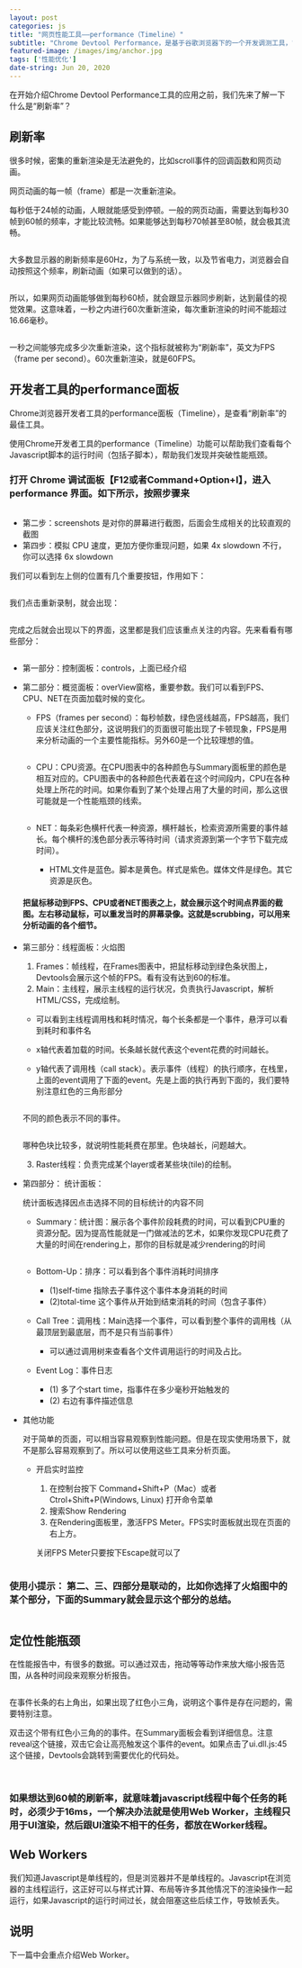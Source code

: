```yaml
---
layout: post
categories: js
title: "网页性能工具——performance（Timeline）"
subtitle: "Chrome Devtool Performance，是基于谷歌浏览器下的一个开发调测工具，它的前身是Timeline。主要功能是分析运行时性能表现"
featured-image: /images/img/anchor.jpg
tags: ['性能优化']
date-string: Jun 20, 2020
---
```


在开始介绍Chrome Devtool Performance工具的应用之前，我们先来了解一下什么是“刷新率”？

## 刷新率

很多时候，密集的重新渲染是无法避免的，比如scroll事件的回调函数和网页动画。

网页动画的每一帧（frame）都是一次重新渲染。

每秒低于24帧的动画，人眼就能感受到停顿。一般的网页动画，需要达到每秒30帧到60帧的频率，才能比较流畅。如果能够达到每秒70帧甚至80帧，就会极其流畅。

<img src="/images/img/fps.png" alt="" >

大多数显示器的刷新频率是60Hz，为了与系统一致，以及节省电力，浏览器会自动按照这个频率，刷新动画（如果可以做到的话）。

<img src="/images/img/speed.png" alt="" >

所以，如果网页动画能够做到每秒60桢，就会跟显示器同步刷新，达到最佳的视觉效果。这意味着，一秒之内进行60次重新渲染，每次重新渲染的时间不能超过16.66毫秒。

<img src="/images/img/rendering.png" alt="" >

一秒之间能够完成多少次重新渲染，这个指标就被称为“刷新率”，英文为FPS（frame per second）。60次重新渲染，就是60FPS。

## 开发者工具的performance面板

Chrome浏览器开发者工具的performance面板（Timeline），是查看“刷新率”的最佳工具。

使用Chrome开发者工具的performance（Timeline）功能可以帮助我们查看每个Javascript脚本的运行时间（包括子脚本），帮助我们发现并突破性能瓶颈。

### 打开 Chrome 调试面板【F12或者Command+Option+I】，进入 performance 界面。如下所示，按照步骤来

<img src="/images/img/timeLine.png" alt="" >

- 第二步：screenshots 是对你的屏幕进行截图，后面会生成相关的比较直观的截图
- 第四步：模拟 CPU 速度，更加方便你重现问题，如果 4x slowdown 不行，你可以选择 6x slowdown

我们可以看到左上侧的位置有几个重要按钮，作用如下：

<img src="/images/img/performance1.png" alt="" >

我们点击重新录制，就会出现：

<img src="/images/img/performance2.png" alt="" >

完成之后就会出现以下的界面，这里都是我们应该重点关注的内容。先来看看有哪些部分：

<img src="/images/img/performance4.png" alt="" >

- 第一部分：控制面板：controls，上面已经介绍
- 第二部分：概览面板：overView窗格，重要参数。我们可以看到FPS、CPU、NET在页面加载时候的变化。
  
  - FPS（frames per second）：每秒帧数，绿色竖线越高，FPS越高，我们应该关注红色部分，这说明我们的页面很可能出现了卡顿现象，FPS是用来分析动画的一个主要性能指标。另外60是一个比较理想的值。

    <img src="/images/img/performance7.jpeg" alt="" >

  - CPU：CPU资源。在CPU图表中的各种颜色与Summary面板里的颜色是相互对应的。CPU图表中的各种颜色代表着在这个时间段内，CPU在各种处理上所花的时间。如果你看到了某个处理占用了大量的时间，那么这很可能就是一个性能瓶颈的线索。

    <img src="/images/img/performance8.jpeg" alt="" >

  - NET：每条彩色横杆代表一种资源，横杆越长，检索资源所需要的事件越长。每个横杆的浅色部分表示等待时间（请求资源到第一个字节下载完成时间）。

    - HTML文件是蓝色。脚本是黄色。样式是紫色。媒体文件是绿色。其它资源是灰色。
  
  #### 把鼠标移动到FPS、CPU或者NET图表之上，就会展示这个时间点界面的截图。左右移动鼠标，可以重发当时的屏幕录像。这就是scrubbing，可以用来分析动画的各个细节。 

- 第三部分：线程面板：火焰图
  1. Frames：帧线程，在Frames图表中，把鼠标移动到绿色条状图上，Devtools会展示这个帧的FPS。看有没有达到60的标准。

    <img src="/images/img/performance8.jpeg" alt="" >

  2. Main：主线程，展示主线程的运行状况，负责执行Javascript，解析HTML/CSS，完成绘制。
  
    - 可以看到主线程调用栈和耗时情况，每个长条都是一个事件，悬浮可以看到耗时和事件名

    

    - x轴代表着加载的时间。长条越长就代表这个event花费的时间越长。
    - y轴代表了调用栈（call stack）。表示事件（线程）的执行顺序，在栈里，上面的event调用了下面的event。先是上面的执行再到下面的，我们要特别注意红色的三角形部分
    
    <img src="/images/img/performance4.jpeg" alt="" >

    不同的颜色表示不同的事件。

    <img src="/images/img/performance5.png" alt="" >

    哪种色块比较多，就说明性能耗费在那里。色块越长，问题越大。

    <img src="/images/img/performance6.png" alt="" >
  
  3. Raster线程：负责完成某个layer或者某些块(tile)的绘制。

    <img src="/images/img/performance7.png" alt="" >
  

- 第四部分： 统计面板：
  
  统计面板选择因点击选择不同的目标统计的内容不同
  
  - Summary：统计图：展示各个事件阶段耗费的时间，可以看到CPU重的资源分配。因为提高性能就是一门做减法的艺术，如果你发现CPU花费了大量的时间在rendering上，那你的目标就是减少rendering的时间

    <img src="/images/img/performance5.jpeg" alt="" >

  - Bottom-Up：排序：可以看到各个事件消耗时间排序
    - (1)self-time 指除去子事件这个事件本身消耗的时间
    - (2)total-time 这个事件从开始到结束消耗的时间（包含子事件）

  - Call Tree：调用栈：Main选择一个事件，可以看到整个事件的调用栈（从最顶层到最底层，而不是只有当前事件）
    
    - 可以通过调用树来查看各个文件调用运行的时间及占比。

    <img src="/images/img/performance11.png" alt="" >

  - Event Log：事件日志
    - (1) 多了个start time，指事件在多少毫秒开始触发的
    - (2) 右边有事件描述信息


- 其他功能

  对于简单的页面，可以相当容易观察到性能问题。但是在现实使用场景下，就不是那么容易观察到了。所以可以使用这些工具来分析页面。


  - 开启实时监控
    1. 在控制台按下 Command+Shift+P（Mac）或者 Ctrol+Shift+P(Windows, Linux) 打开命令菜单
    2. 搜索Show Rendering
    3. 在Rendering面板里，激活FPS Meter。FPS实时面板就出现在页面的右上方。

    关闭FPS Meter只要按下Escape就可以了

    <img src="/images/img/performance10.jpeg" alt="" >

### 使用小提示： 第二、三、四部分是联动的，比如你选择了火焰图中的某个部分，下面的Summary就会显示这个部分的总结。

  <img src="/images/img/performance3.png" alt="" >


## 定位性能瓶颈

在性能报告中，有很多的数据。可以通过双击，拖动等等动作来放大缩小报告范围，从各种时间段来观察分析报告。

<img src="/images/img/performance3.jpeg" alt="" >

在事件长条的右上角出，如果出现了红色小三角，说明这个事件是存在问题的，需要特别注意。

双击这个带有红色小三角的的事件。在Summary面板会看到详细信息。注意reveal这个链接，双击它会让高亮触发这个事件的event。如果点击了ui.dll.js:45这个链接，Devtools会跳转到需要优化的代码处。

<img src="/images/img/performance12.png" alt="" >


<img src="/images/img/performance10.png" alt="" >

<img src="/images/img/performance11.jpeg" alt="" >



### 如果想达到60帧的刷新率，就意味着javascript线程中每个任务的耗时，必须少于16ms，一个解决办法就是使用Web Worker，主线程只用于UI渲染，然后跟UI渲染不相干的任务，都放在Worker线程。

## Web Workers

我们知道Javascript是单线程的，但是浏览器并不是单线程的。Javascript在浏览器的主线程运行，这正好可以与样式计算、布局等许多其他情况下的渲染操作一起运行，如果Javascript的运行时间过长，就会阻塞这些后续工作，导致帧丢失。


## 说明

  下一篇中会重点介绍Web Worker。